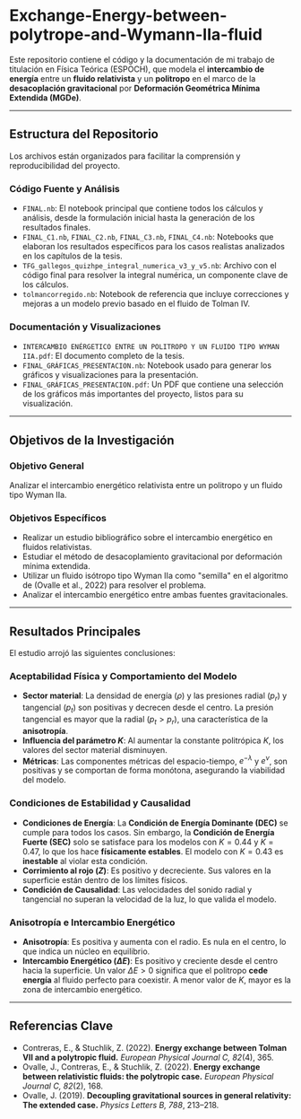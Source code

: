 # Exchange-Energy-between-polytrope-and-Wymann-IIa-fluid

Este repositorio contiene el código y la documentación de mi trabajo de titulación en Física Teórica (ESPOCH), que modela el **intercambio de energía** entre un **fluido relativista** y un **politropo** en el marco de la **desacoplación gravitacional** por **Deformación Geométrica Mínima Extendida (MGDe)**.

---

## Estructura del Repositorio

Los archivos están organizados para facilitar la comprensión y reproducibilidad del proyecto.

### Código Fuente y Análisis

* `FINAL.nb`: El notebook principal que contiene todos los cálculos y análisis, desde la formulación inicial hasta la generación de los resultados finales.
* `FINAL_C1.nb`, `FINAL_C2.nb`, `FINAL_C3.nb`, `FINAL_C4.nb`: Notebooks que elaboran los resultados específicos para los casos realistas analizados en los capítulos de la tesis.
* `TFG_gallegos_quizhpe_integral_numerica_v3_y_v5.nb`: Archivo con el código final para resolver la integral numérica, un componente clave de los cálculos.
* `tolmancorregido.nb`: Notebook de referencia que incluye correcciones y mejoras a un modelo previo basado en el fluido de Tolman IV.

### Documentación y Visualizaciones

* `INTERCAMBIO ENÉRGETICO ENTRE UN POLITROPO Y UN FLUIDO TIPO WYMAN IIA.pdf`: El documento completo de la tesis.
* `FINAL_GRÁFICAS_PRESENTACION.nb`: Notebook usado para generar los gráficos y visualizaciones para la presentación.
* `FINAL_GRÁFICAS_PRESENTACION.pdf`: Un PDF que contiene una selección de los gráficos más importantes del proyecto, listos para su visualización.

---

## Objetivos de la Investigación

### Objetivo General
Analizar el intercambio energético relativista entre un politropo y un fluido tipo Wyman IIa.

### Objetivos Específicos
* Realizar un estudio bibliográfico sobre el intercambio energético en fluidos relativistas.
* Estudiar el método de desacoplamiento gravitacional por deformación mínima extendida.
* Utilizar un fluido isótropo tipo Wyman IIa como "semilla" en el algoritmo de (Ovalle et al., 2022) para resolver el problema.
* Analizar el intercambio energético entre ambas fuentes gravitacionales.

---

## Resultados Principales

El estudio arrojó las siguientes conclusiones:

### Aceptabilidad Física y Comportamiento del Modelo
* **Sector material**: La densidad de energía ($\rho$) y las presiones radial ($p_r$) y tangencial ($p_t$) son positivas y decrecen desde el centro. La presión tangencial es mayor que la radial ($p_t > p_r$), una característica de la **anisotropía**.
* **Influencia del parámetro $K$**: Al aumentar la constante politrópica $K$, los valores del sector material disminuyen.
* **Métricas**: Las componentes métricas del espacio-tiempo, $e^{-\lambda}$ y $e^{\nu}$, son positivas y se comportan de forma monótona, asegurando la viabilidad del modelo.

### Condiciones de Estabilidad y Causalidad
* **Condiciones de Energía**: La **Condición de Energía Dominante (DEC)** se cumple para todos los casos. Sin embargo, la **Condición de Energía Fuerte (SEC)** solo se satisface para los modelos con $K=0.44$ y $K=0.47$, lo que los hace **físicamente estables**. El modelo con $K=0.43$ es **inestable** al violar esta condición.
* **Corrimiento al rojo ($Z$)**: Es positivo y decreciente. Sus valores en la superficie están dentro de los límites físicos.
* **Condición de Causalidad**: Las velocidades del sonido radial y tangencial no superan la velocidad de la luz, lo que valida el modelo.

### Anisotropía e Intercambio Energético
* **Anisotropía**: Es positiva y aumenta con el radio. Es nula en el centro, lo que indica un núcleo en equilibrio.
* **Intercambio Energético ($\Delta E$)**: Es positivo y creciente desde el centro hacia la superficie. Un valor $\Delta E > 0$ significa que el politropo **cede energía** al fluido perfecto para coexistir. A menor valor de $K$, mayor es la zona de intercambio energético.

---

## Referencias Clave

* Contreras, E., & Stuchlik, Z. (2022). **Energy exchange between Tolman VII and a polytropic fluid.** *European Physical Journal C, 82*(4), 365.
* Ovalle, J., Contreras, E., & Stuchlik, Z. (2022). **Energy exchange between relativistic fluids: the polytropic case.** *European Physical Journal C, 82*(2), 168.
* Ovalle, J. (2019). **Decoupling gravitational sources in general relativity: The extended case.** *Physics Letters B, 788*, 213–218.
